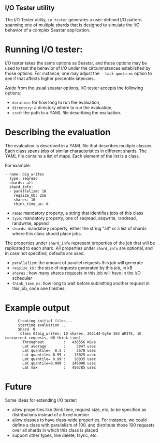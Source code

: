 ## I/O Tester utility

The I/O Tester utility, `io_tester` generates a user-defined I/O pattern
spanning one of multiple shards that is designed to simulate the I/O behavior
of a complex Seastar application.

# Running I/O tester:

I/O tester takes the same options as Seastar, and those options may be used
to test the behavior of I/O under the circumnstances established by those
options. For instance, one may adjust the `--task-quota-ms` option to see
if that affects higher percentile latencies.

Aside from the usual seastar options, I/O tester accepts the following options:

* `duration`: for how long to run the evaluation,
* `directory`: a directory where to run the evaluation,
* `conf`: the path to a YAML file describing the evaluation.

# Describing the evaluation

The evaluation is described in a YAML file that describes multiple classes.
Each class spans jobs of similar characteristics in different shards. The YAML
file contains a list of maps. Each element of the list is a class.

For example:

```
- name: big_writes
  type: seqread
  shards: all
  shard_info:
  - parallelism: 10
    reqsize_kb: 256
    shares: 10
    think_time_us: 0
```

* `name`: mandatory property, a string that identifies jobs of this class
* `type`: mandatory property, one of seqread, seqwrite, randread, randwrite, append
* `shards`: mandatory property, either the string "all" or a list of shards where this class should place jobs.

The properties under `shard_info` represent properties of the job that will
be replicated to each shard. All properties under `shard_info` are optional, and in case not specified, defaults are used.

* `parallelism`: the amount of parallel requests this job will generate
* `reqsize_kb` : the size of requests generated by this job, in kB
* `shares` : how many shares requests in this job will have in the I/O scheduler
* `think_time_ms`: how long to wait before submitting another request in this job, once one finishes.

# Example output

```
      Creating initial files...
      Starting evaluation...
      Shard  0
       Class 0(big_writes: 10 shares, 262144-byte SEQ WRITE, 10 concurrent requests, NO think time)
        Throughput         :   436556 KB/s
        Lat average        :     5847 usec
        Lat quantile=  0.5 :     2678 usec
        Lat quantile= 0.95 :    13029 usec
        Lat quantile= 0.99 :    20835 usec
        Lat quantile=0.999 :   246090 usec
        Lat max            :   450785 usec
```

# Future

Some ideas for extending I/O tester:

* allow properties like think time, request size, etc, to be specified as distributions instead of a fixed number
* allow classes to have class-wide properties. For instance, we could define a class with parallelism of 100, and distribute those 100 requests over all shards in which this class is placed
* support other types, like delete, fsync, etc.

